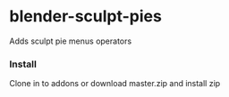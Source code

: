 # blender-sculpt-pies
Adds sculpt pie menus operators


### Install
Clone in to addons or download master.zip and install zip
